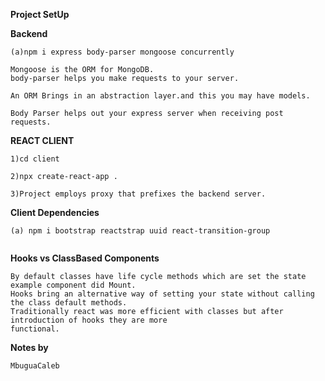 **Project SetUp**

**Backend**

```
(a)npm i express body-parser mongoose concurrently

Mongoose is the ORM for MongoDB.
body-parser helps you make requests to your server.

An ORM Brings in an abstraction layer.and this you may have models.

Body Parser helps out your express server when receiving post requests.
```

**REACT CLIENT**

```
1)cd client

2)npx create-react-app .

3)Project employs proxy that prefixes the backend server.

```

**Client Dependencies**

```
(a) npm i bootstrap reactstrap uuid react-transition-group


```

**Hooks vs ClassBased Components**

```
By default classes have life cycle methods which are set the state example component did Mount.
Hooks bring an alternative way of setting your state without calling the class default methods.
Traditionally react was more efficient with classes but after introduction of hooks they are more
functional.

```

**Notes by**

```
MbuguaCaleb

```
